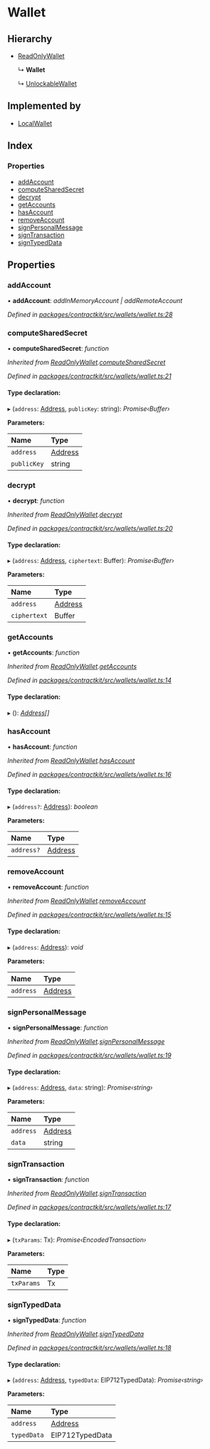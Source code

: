 # Wallet

## Hierarchy

* [ReadOnlyWallet](../interfaces/_wallets_wallet_.readonlywallet.md)

  ↳ **Wallet**

  ↳ [UnlockableWallet](../interfaces/_wallets_wallet_.unlockablewallet.md)

## Implemented by

* [LocalWallet](../classes/_wallets_local_wallet_.localwallet.md)

## Index

### Properties

* [addAccount](../interfaces/_wallets_wallet_.wallet.md#addaccount)
* [computeSharedSecret](../interfaces/_wallets_wallet_.wallet.md#computesharedsecret)
* [decrypt](../interfaces/_wallets_wallet_.wallet.md#decrypt)
* [getAccounts](../interfaces/_wallets_wallet_.wallet.md#getaccounts)
* [hasAccount](../interfaces/_wallets_wallet_.wallet.md#hasaccount)
* [removeAccount](../interfaces/_wallets_wallet_.wallet.md#removeaccount)
* [signPersonalMessage](../interfaces/_wallets_wallet_.wallet.md#signpersonalmessage)
* [signTransaction](../interfaces/_wallets_wallet_.wallet.md#signtransaction)
* [signTypedData](../interfaces/_wallets_wallet_.wallet.md#signtypeddata)

## Properties

### addAccount

• **addAccount**: _addInMemoryAccount \| addRemoteAccount_

_Defined in_ [_packages/contractkit/src/wallets/wallet.ts:28_](https://github.com/celo-org/celo-monorepo/blob/master/packages/contractkit/src/wallets/wallet.ts#L28)

### computeSharedSecret

• **computeSharedSecret**: _function_

_Inherited from_ [_ReadOnlyWallet_](../interfaces/_wallets_wallet_.readonlywallet.md)_._[_computeSharedSecret_](../interfaces/_wallets_wallet_.readonlywallet.md#computesharedsecret)

_Defined in_ [_packages/contractkit/src/wallets/wallet.ts:21_](https://github.com/celo-org/celo-monorepo/blob/master/packages/contractkit/src/wallets/wallet.ts#L21)

#### Type declaration:

▸ \(`address`: [Address](_base_.md#address), `publicKey`: string\): _Promise‹Buffer›_

**Parameters:**

| Name | Type |
| :--- | :--- |
| `address` | [Address](_base_.md#address) |
| `publicKey` | string |

### decrypt

• **decrypt**: _function_

_Inherited from_ [_ReadOnlyWallet_](../interfaces/_wallets_wallet_.readonlywallet.md)_._[_decrypt_](../interfaces/_wallets_wallet_.readonlywallet.md#decrypt)

_Defined in_ [_packages/contractkit/src/wallets/wallet.ts:20_](https://github.com/celo-org/celo-monorepo/blob/master/packages/contractkit/src/wallets/wallet.ts#L20)

#### Type declaration:

▸ \(`address`: [Address](_base_.md#address), `ciphertext`: Buffer\): _Promise‹Buffer›_

**Parameters:**

| Name | Type |
| :--- | :--- |
| `address` | [Address](_base_.md#address) |
| `ciphertext` | Buffer |

### getAccounts

• **getAccounts**: _function_

_Inherited from_ [_ReadOnlyWallet_](../interfaces/_wallets_wallet_.readonlywallet.md)_._[_getAccounts_](../interfaces/_wallets_wallet_.readonlywallet.md#getaccounts)

_Defined in_ [_packages/contractkit/src/wallets/wallet.ts:14_](https://github.com/celo-org/celo-monorepo/blob/master/packages/contractkit/src/wallets/wallet.ts#L14)

#### Type declaration:

▸ \(\): [_Address_](_base_.md#address)_\[\]_

### hasAccount

• **hasAccount**: _function_

_Inherited from_ [_ReadOnlyWallet_](../interfaces/_wallets_wallet_.readonlywallet.md)_._[_hasAccount_](../interfaces/_wallets_wallet_.readonlywallet.md#hasaccount)

_Defined in_ [_packages/contractkit/src/wallets/wallet.ts:16_](https://github.com/celo-org/celo-monorepo/blob/master/packages/contractkit/src/wallets/wallet.ts#L16)

#### Type declaration:

▸ \(`address?`: [Address](_base_.md#address)\): _boolean_

**Parameters:**

| Name | Type |
| :--- | :--- |
| `address?` | [Address](_base_.md#address) |

### removeAccount

• **removeAccount**: _function_

_Inherited from_ [_ReadOnlyWallet_](../interfaces/_wallets_wallet_.readonlywallet.md)_._[_removeAccount_](../interfaces/_wallets_wallet_.readonlywallet.md#removeaccount)

_Defined in_ [_packages/contractkit/src/wallets/wallet.ts:15_](https://github.com/celo-org/celo-monorepo/blob/master/packages/contractkit/src/wallets/wallet.ts#L15)

#### Type declaration:

▸ \(`address`: [Address](_base_.md#address)\): _void_

**Parameters:**

| Name | Type |
| :--- | :--- |
| `address` | [Address](_base_.md#address) |

### signPersonalMessage

• **signPersonalMessage**: _function_

_Inherited from_ [_ReadOnlyWallet_](../interfaces/_wallets_wallet_.readonlywallet.md)_._[_signPersonalMessage_](../interfaces/_wallets_wallet_.readonlywallet.md#signpersonalmessage)

_Defined in_ [_packages/contractkit/src/wallets/wallet.ts:19_](https://github.com/celo-org/celo-monorepo/blob/master/packages/contractkit/src/wallets/wallet.ts#L19)

#### Type declaration:

▸ \(`address`: [Address](_base_.md#address), `data`: string\): _Promise‹string›_

**Parameters:**

| Name | Type |
| :--- | :--- |
| `address` | [Address](_base_.md#address) |
| `data` | string |

### signTransaction

• **signTransaction**: _function_

_Inherited from_ [_ReadOnlyWallet_](../interfaces/_wallets_wallet_.readonlywallet.md)_._[_signTransaction_](../interfaces/_wallets_wallet_.readonlywallet.md#signtransaction)

_Defined in_ [_packages/contractkit/src/wallets/wallet.ts:17_](https://github.com/celo-org/celo-monorepo/blob/master/packages/contractkit/src/wallets/wallet.ts#L17)

#### Type declaration:

▸ \(`txParams`: Tx\): _Promise‹EncodedTransaction›_

**Parameters:**

| Name | Type |
| :--- | :--- |
| `txParams` | Tx |

### signTypedData

• **signTypedData**: _function_

_Inherited from_ [_ReadOnlyWallet_](../interfaces/_wallets_wallet_.readonlywallet.md)_._[_signTypedData_](../interfaces/_wallets_wallet_.readonlywallet.md#signtypeddata)

_Defined in_ [_packages/contractkit/src/wallets/wallet.ts:18_](https://github.com/celo-org/celo-monorepo/blob/master/packages/contractkit/src/wallets/wallet.ts#L18)

#### Type declaration:

▸ \(`address`: [Address](_base_.md#address), `typedData`: EIP712TypedData\): _Promise‹string›_

**Parameters:**

| Name | Type |
| :--- | :--- |
| `address` | [Address](_base_.md#address) |
| `typedData` | EIP712TypedData |

